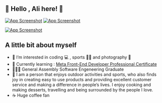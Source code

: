## 👋  Hello , Ali here! 👋
<a href="https://www.linkedin.com/in/alibeniaminali/"> ![App Screenshot](https://img.shields.io/badge/LinkedIn-0077B5?style=for-the-badge&logo=linkedin&logoColor=white)</a>
<a href="https://www.instagram.com/alibeniamin/?hl=en-gb"> ![App Screenshot](https://img.shields.io/badge/Instagram-E4405F?style=for-the-badge&logo=instagram&logoColor=white)</a>
<!--- <a href="https://www.alibeniaminali.co.uk/"> ![App Screenshot](https://img.shields.io/badge/-PORTFOLIO-green?style=for-the-badge)</a> --->
<a href="https://www.codewars.com/users/alibeniaminali"> ![App Screenshot](https://www.codewars.com/users/alibeniaminali/badges/micro)</a>



## A little bit about myself
- 👀 I’m interested in coding :computer: , sports :men_wrestling: and photography :camera_flash:
- 🌱 Currently learning : [Meta Front-End Developer Professional Certificate](https://www.coursera.org/professional-certificates/meta-front-end-developer?)
- 👨🏻‍🎓 General Assembly Software Engeneering Graduate
- 👨 I am a person that enjoys outdoor activities and sports, who also finds joy in creating easy to use products and providing excellent customer service and making a difference in people’s lives. I enjoy cooking and making desserts, travelling and being surrounded by the people I love.
- ☕ Huge coffee fan

